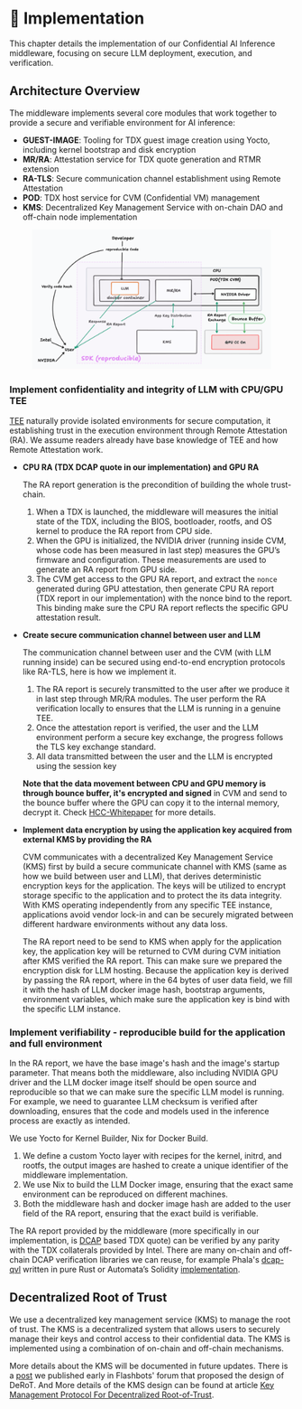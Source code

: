 # 🔨 Implementation

This chapter details the implementation of our Confidential AI Inference middleware, focusing on secure LLM deployment, execution, and verification.

## Architecture Overview

The middleware implements several core modules that work together to provide a secure and verifiable environment for AI inference:

* **GUEST-IMAGE**: Tooling for TDX guest image creation using Yocto, including kernel bootstrap and disk encryption
* **MR/RA**: Attestation service for TDX quote generation and RTMR extension
* **RA-TLS**: Secure communication channel establishment using Remote Attestation
* **POD**: TDX host service for CVM (Confidential VM) management
* **KMS**: Decentralized Key Management Service with on-chain DAO and off-chain node implementation

<figure><img src="../.gitbook/assets/confidential-ai-impl-arch.png" alt=""><figcaption></figcaption></figure>

### Implement confidentiality and integrity of LLM with CPU/GPU TEE

[TEE](https://en.wikipedia.org/wiki/Trusted\_execution\_environment) naturally provide isolated environments for secure computation, it establishing trust in the execution environment through Remote Attestation (RA). We assume readers already have base knowledge of TEE and how Remote Attestation work.

*   **CPU RA (TDX DCAP quote in our implementation) and GPU RA**

    The RA report generation is the precondition of building the whole trust-chain.

    1. When a TDX is launched, the middleware will measures the initial state of the TDX, including the BIOS, bootloader, rootfs, and OS kernel to produce the RA report from CPU side.
    2. When the GPU is initialized, the NVIDIA driver (running inside CVM, whose code has been measured in last step) measures the GPU’s firmware and configuration. These measurements are used to generate an RA report from GPU side.
    3. The CVM get access to the GPU RA report, and extract the `nonce` generated during GPU attestation, then generate CPU RA report (TDX report in our implementation) with the nonce bind to the report. This binding make sure the CPU RA report reflects the specific GPU attestation result.
*   **Create secure communication channel between user and LLM**

    The communication channel between user and the CVM (with LLM running inside) can be secured using end-to-end encryption protocols like RA-TLS, here is how we implement it.

    1. The RA report is securely transmitted to the user after we produce it in last step through MR/RA modules. The user perform the RA verification locally to ensures that the LLM is running in a genuine TEE.
    2. Once the attestation report is verified, the user and the LLM environment perform a secure key exchange, the progress follows the TLS key exchange standard.
    3. All data transmitted between the user and the LLM is encrypted using the session key

    **Note that the data movement between CPU and GPU memory is through bounce buffer, it's encrypted and signed** in CVM and send to the bounce buffer where the GPU can copy it to the internal memory, decrypt it. Check [HCC-Whitepaper](https://images.nvidia.com/aem-dam/en-zz/Solutions/data-center/HCC-Whitepaper-v1.0.pdf) for more details.
*   **Implement data encryption by using the application key acquired from external KMS by providing the RA**

    CVM communicates with a decentralized Key Management Service (KMS) first by build a secure communicate channel with KMS (same as how we build between user and LLM), that derives deterministic encryption keys for the application. The keys will be utilized to encrypt storage specific to the application and to protect the its data integrity. With KMS operating independently from any specific TEE instance, applications avoid vendor lock-in and can be securely migrated between different hardware environments without any data loss.

    The RA report need to be send to KMS when apply for the application key, the application key will be returned to CVM during CVM initiation after KMS verified the RA report. This can make sure we prepared the encryption disk for LLM hosting. Because the application key is derived by passing the RA report, where in the 64 bytes of user data field, we fill it with the hash of LLM docker image hash, bootstrap arguments, environment variables, which make sure the application key is bind with the specific LLM instance.

### Implement verifiability - reproducible build for the application and full environment

In the RA report, we have the base image's hash and the image's startup parameter. That means both the middleware, also including NVIDIA GPU driver and the LLM docker image itself should be open source and reproducible so that we can make sure the specific LLM model is running. For example, we need to guarantee LLM checksum is verified after downloading, ensures that the code and models used in the inference process are exactly as intended.

We use Yocto for Kernel Builder, Nix for Docker Build.

1. We define a custom Yocto layer with recipes for the kernel, initrd, and rootfs, the output images are hashed to create a unique identifier of the middleware implementation.
2. We use Nix to build the LLM Docker image, ensuring that the exact same environment can be reproduced on different machines.
3. Both the middleware hash and docker image hash are added to the user field of the RA report, ensuring that the exact build is verifiable.

The RA report provided by the middleware (more specifically in our implementation, is [DCAP](https://www.intel.com/content/dam/develop/public/us/en/documents/intel-sgx-dcap-ecdsa-orientation.pdf) based TDX quote) can be verified by any parity with the TDX collaterals provided by Intel. There are many on-chain and off-chain DCAP verification libraries we can reuse, for example Phala's [dcap-qvl](https://github.com/Phala-Network/dcap-qvl) written in pure Rust or Automata’s Solidity [implementation](https://github.com/automata-network/automata-dcap-attestation).

## Decentralized Root of Trust

We use a decentralized key management service (KMS) to manage the root of trust. The KMS is a decentralized system that allows users to securely manage their keys and control access to their confidential data. The KMS is implemented using a combination of on-chain and off-chain mechanisms.

More details about the KMS will be documented in future updates. There is a [post](https://collective.flashbots.net/t/early-thoughts-on-decentralized-root-of-trust/3868) we published early in Flashbots' forum that proposed the design of DeRoT. And More details of the KMS design can be found at article [Key Management Protocol For Decentralized Root-of-Trust](https://collective.flashbots.net/t/key-management-protocol-for-decentralized-root-of-trust/4004).
